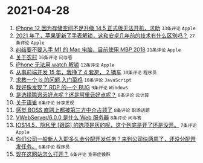 # 2021-04-28

1. [iPhone 12 因为存储空间不足升级 14.5 正式版无法开机，求助](https://www.v2ex.com/t/773744) `33条评论` `Apple`
1. [2021 年了，苹果更新了手表解锁，这和安卓几年前的技术有什么区别吗？](https://www.v2ex.com/t/773753) `27条评论` `Apple`
1. [纠结要不要入手 M1 的 Mac 电脑，目前使用 MBP 2018](https://www.v2ex.com/t/773748) `21条评论` `Apple`
1. [关于农村](https://www.v2ex.com/t/773757) `16条评论` `问与答`
1. [iPhone 无法用 watch 解锁](https://www.v2ex.com/t/773745) `12条评论` `Apple`
1. [从事前端开发 15 年，我挣了 4 套房， 2 辆车](https://www.v2ex.com/t/773790) `10条评论` `程序员`
1. [求教一个 js 的问题,入门菜鸡](https://www.v2ex.com/t/773759) `10条评论` `JavaScript`
1. [我好像发现了 RDP 的一个 BUG](https://www.v2ex.com/t/773773) `9条评论` `Windows`
1. [是选择腾讯云好点呢？还是阿里云好点呢？](https://www.v2ex.com/t/773780) `8条评论` `云计算`
1. [关于语雀](https://www.v2ex.com/t/773772) `8条评论` `分享发现`
1. [感觉 BOSS 直聘上都被第三方中介占领了](https://www.v2ex.com/t/773771) `8条评论` `职场话题`
1. [VWebServer/6.0.0 是什么 Web 服务器](https://www.v2ex.com/t/773754) `8条评论` `问与答`
1. [IOS14.5，隐私里 [跟踪] 的选项是灰的呢，这个到底是开了还是没开。](https://www.v2ex.com/t/773751) `7条评论` `Apple`
1. [你们公司一般新人入职多久会分配开发任务？来到公司快两周了，还没分配开发任务。](https://www.v2ex.com/t/773779) `6条评论` `程序员`
1. [现在这网站怎么打开？](https://www.v2ex.com/t/773746) `6条评论` `宽带症候群`
